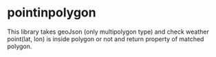 # pointinpolygon
This library takes geoJson (only multipolygon type) and check weather point(lat, lon) is inside polygon or not and return property of matched polygon.
